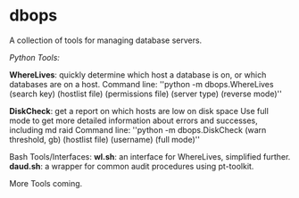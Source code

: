 dbops
=====
A collection of tools for managing database servers.

*Python Tools:*

  **WhereLives**: quickly determine which host a database is on,
    or which databases are on a host.
      Command line:
        ''python -m dbops.WhereLives (search key) (hostlist file)
         (permissions file) (server type) (reverse mode)''
         
         
  **DiskCheck**: get a report on which hosts are low on disk space
    Use full mode to get more detailed information about errors and successes, including md raid
    Command line:
      ''python -m dbops.DiskCheck (warn threshold, gb) (hostlist file) (username) (full mode)''

Bash Tools/Interfaces:
  **wl.sh**: an interface for WhereLives, simplified further.
  **daud.sh**: a wrapper for common audit procedures using pt-toolkit.

More Tools coming.
